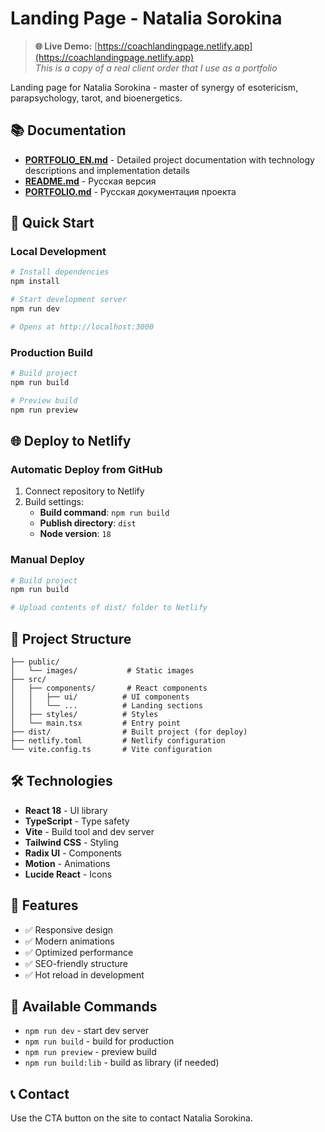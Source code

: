 # Landing Page - Natalia Sorokina

> **🌐 Live Demo:** [https://coachlandingpage.netlify.app](https://coachlandingpage.netlify.app)  
> *This is a copy of a real client order that I use as a portfolio*

Landing page for Natalia Sorokina - master of synergy of esotericism, parapsychology, tarot, and bioenergetics.

## 📚 Documentation

- **[PORTFOLIO_EN.md](./PORTFOLIO_EN.md)** - Detailed project documentation with technology descriptions and implementation details
- **[README.md](./README.md)** - Русская версия
- **[PORTFOLIO.md](./PORTFOLIO.md)** - Русская документация проекта

## 🚀 Quick Start

### Local Development

```bash
# Install dependencies
npm install

# Start development server
npm run dev

# Opens at http://localhost:3000
```

### Production Build

```bash
# Build project
npm run build

# Preview build
npm run preview
```

## 🌐 Deploy to Netlify

### Automatic Deploy from GitHub

1. Connect repository to Netlify
2. Build settings:
   - **Build command**: `npm run build`
   - **Publish directory**: `dist`
   - **Node version**: `18`

### Manual Deploy

```bash
# Build project
npm run build

# Upload contents of dist/ folder to Netlify
```

## 📁 Project Structure

```
├── public/
│   └── images/           # Static images
├── src/
│   ├── components/       # React components
│   │   ├── ui/          # UI components
│   │   └── ...          # Landing sections
│   ├── styles/          # Styles
│   └── main.tsx         # Entry point
├── dist/                # Built project (for deploy)
├── netlify.toml         # Netlify configuration
└── vite.config.ts       # Vite configuration
```

## 🛠 Technologies

- **React 18** - UI library
- **TypeScript** - Type safety
- **Vite** - Build tool and dev server
- **Tailwind CSS** - Styling
- **Radix UI** - Components
- **Motion** - Animations
- **Lucide React** - Icons

## 📝 Features

- ✅ Responsive design
- ✅ Modern animations
- ✅ Optimized performance
- ✅ SEO-friendly structure
- ✅ Hot reload in development

## 🔧 Available Commands

- `npm run dev` - start dev server
- `npm run build` - build for production
- `npm run preview` - preview build
- `npm run build:lib` - build as library (if needed)

## 📞 Contact

Use the CTA button on the site to contact Natalia Sorokina.
